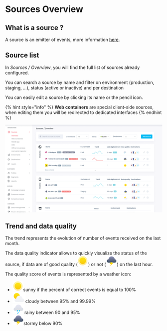 # Sources Overview

## What is a source ?

A source is an emitter of events, more information [here](../../getting-started/concepts/#source).

## Source list

In _Sources / Overview_, you will find the full list of sources already configured.

You can search a source by name and filter on environment (production, staging, ...), status (active or inactive) and per destination

You can easily edit a source by clicking its name or the pencil icon.

{% hint style="info" %}
**Web containers** are special client-side sources, when editing them you will be redirected to dedicated interfaces
{% endhint %}

![](<../../.gitbook/assets/image (2) (2).png>)

## Trend and data quality

The trend represents the evolution of number of events received on the last month.

The data quality indicator allows to quickly visualize the status of the source, if data are of good quality (<img src="../../.gitbook/assets/image (17).png" alt="" data-size="line">) or not (<img src="../../.gitbook/assets/image (14).png" alt="" data-size="line">) on the last hour.

The quality score of events is represented by a weather icon:&#x20;

* <img src="../../.gitbook/assets/image (17).png" alt="" data-size="line">sunny if the percent of correct events is equal to 100%
* <img src="../../.gitbook/assets/image (15) (2).png" alt="" data-size="line">cloudy between 95% and 99.99%
* <img src="../../.gitbook/assets/image (16).png" alt="" data-size="line">rainy between 90 and 95%
* <img src="../../.gitbook/assets/image (14).png" alt="" data-size="line">stormy below 90%
